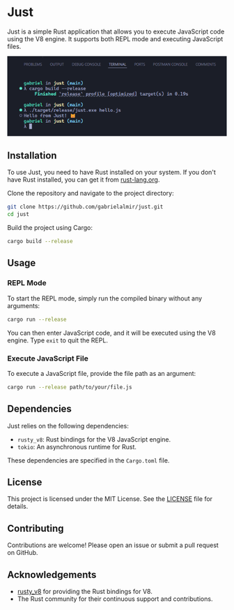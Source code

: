 # Just

Just is a simple Rust application that allows you to execute JavaScript code using the V8 engine. It supports both REPL mode and executing JavaScript files.

![Hello World from Just](./assets/screenshot.png)

## Installation

To use Just, you need to have Rust installed on your system. If you don't have Rust installed, you can get it from [rust-lang.org](https://www.rust-lang.org/).

Clone the repository and navigate to the project directory:

```sh
git clone https://github.com/gabrielalmir/just.git
cd just
```

Build the project using Cargo:

```sh
cargo build --release
```

## Usage

### REPL Mode

To start the REPL mode, simply run the compiled binary without any arguments:

```sh
cargo run --release
```

You can then enter JavaScript code, and it will be executed using the V8 engine. Type `exit` to quit the REPL.

### Execute JavaScript File

To execute a JavaScript file, provide the file path as an argument:

```sh
cargo run --release path/to/your/file.js
```

## Dependencies

Just relies on the following dependencies:

- `rusty_v8`: Rust bindings for the V8 JavaScript engine.
- `tokio`: An asynchronous runtime for Rust.

These dependencies are specified in the `Cargo.toml` file.

## License

This project is licensed under the MIT License. See the [LICENSE](LICENSE) file for details.

## Contributing

Contributions are welcome! Please open an issue or submit a pull request on GitHub.

## Acknowledgements

- [rusty_v8](https://github.com/denoland/rusty_v8) for providing the Rust bindings for V8.
- The Rust community for their continuous support and contributions.
